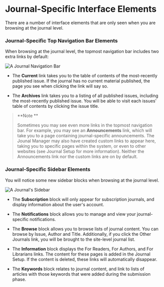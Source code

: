 # Journal-Specific Interface Elements

There are a number of interface elements that are only seen when you are browsing at the journal level.


### Journal-Specific Top Navigation Bar Elements



When browsing at the journal level, the topmost navigation bar includes two extra links by default:


![A Journal Navigation Bar](images/chapter1/elements_5.png)

* The **Current** link takes you to the table of contents of the most-recently published issue. If the journal has no current material published, the page you see when clicking the link will say so.


* The **Archives** link takes you to a listing of all published issues, including the most-recently published issue. You will be able to visit each issues' table of contents by clicking the issue title.


> **Note **
> 
> Sometimes you may see even more links in the topmost navigation bar. For example, you may see an **Announcements** link, which will take you to a page containing journal-specific announcements. The Jounal Manager may also have created custom links to appear here, taking you to specific pages within the system, or even to other websites (see Journal Setup for more information). Neither the Announcements link nor the custom links are on by default.


### Journal-Specific Sidebar Elements



You will notice some new sidebar blocks when browsing at the journal level.


![A Journal's Sidebar](images/chapter1/elements_6.png)


* The **Subscription** block will only appear for subscription journals, and display information about the user's account.

* The **Notifications** block allows you to manage and view your journal-specific notifications.

* The **Browse** block allows you to browse lists of journal content. You can browse by Issue, Author and Title. Additionally, if you click the Other Journals link, you will be brought to the site-level journal list.

* The **Information** block displays the For Readers, For Authors, and For Librarians links. The content for these pages is added in the Journal Setup. If the content is deleted, these links will automatically disappear.

* The **Keywords** block relates to journal content, and link to lists of articles with those keywords that were added during the submission phase.


